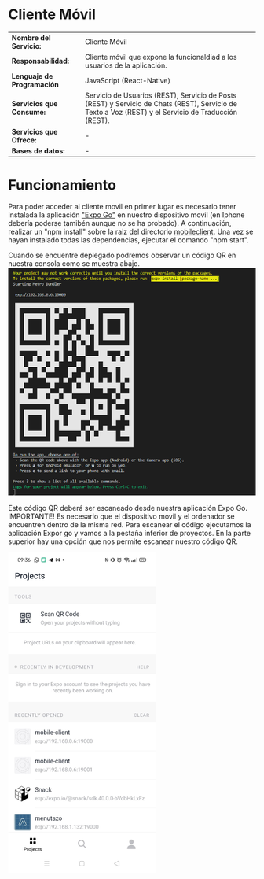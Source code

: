 # Cliente Móvil

|||
|-|-|
|**Nombre del Servicio:**|Cliente Móvil|
|**Responsabilidad:**|Cliente móvil que expone la funcionaldiad a los usuarios de la aplicación.|
|**Lenguaje de Programación**|JavaScript (React-Native)|
|**Servicios que Consume:**|Servicio de Usuarios (REST), Servicio de Posts (REST) y Servicio de Chats (REST), Servicio de Texto a Voz (REST) y el Servicio de Traducción (REST).|
|**Servicios que Ofrece:**|-|
|**Bases de datos:**|-|

# Funcionamiento
Para poder acceder al cliente movil en primer lugar es necesario tener instalada la aplicación ["Expo Go"](https://play.google.com/store/apps/details?id=host.exp.exponent&hl=es&gl=US) en nuestro dispositivo movil (en Iphone debería poderse tamibén aunque no se ha probado). A continuación, realizar un "npm install" sobre la raiz del directorio [mobileclient](../src/mobileclient). Una vez se hayan instalado todas las dependencias, ejecutar el comando "npm start".

Cuando se encuentre deplegado podremos observar un código QR en nuestra consola como se muestra abajo.
![](imgs/npm-start.png )

Este código  QR deberá ser escaneado desde nuestra aplicación Expo Go. IMPORTANTE! Es necesario que el dispositivo movil y el ordenador se encuentren dentro de la misma red.
Para escanear el código ejecutamos la aplicación Expor go y vamos a la pestaña inferior de proyectos. En la parte superior hay una opción que nos permite escanear nuestro código QR.

<img src="imgs/expo.png" alt="drawing" width="300"/>
